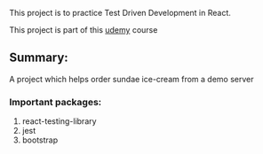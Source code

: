 This project is to practice Test Driven Development in React.

This project is part of this [udemy](https://www.udemy.com/course/react-testing-library/learn/lecture/24450728#overview) course

## Summary:

A project which helps order sundae ice-cream from a demo server

### Important packages:

1. react-testing-library
2. jest
3. bootstrap
